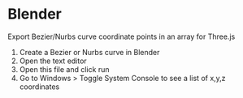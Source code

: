 # Blender
Export Bezier/Nurbs curve coordinate points in an array for Three.js

1. Create a Bezier or Nurbs curve in Blender <br>
2. Open the text editor <br>
3. Open this file and click run <br>
4. Go to Windows > Toggle System Console to see a list of x,y,z coordinates <br>
